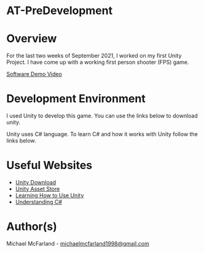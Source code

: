 # AT-PreDevelopment
# Overview

For the last two weeks of September 2021, I worked on my first Unity Project.
I have come up with a working first person shooter (FPS) game. 

[Software Demo Video](https://youtu.be/Cf1_sr0tE_g)

# Development Environment

I used Unity to develop this game. You can use the links below to download unity. 

Unity uses C# language. To learn C# and how it works with Unity follow the links below.

# Useful Websites

* [Unity Download](https://unity.com/download/)
* [Unity Asset Store](https://assetstore.unity.com/)
* [Learning How to Use Unity](https://www.youtube.com/watch?v=mzWM5M5qieM)
* [Understanding C#](https://unity.com/how-to/learning-c-sharp-unity-beginners)

# Author(s)
Michael McFarland - michaelmcfarland1998@gmail.com
